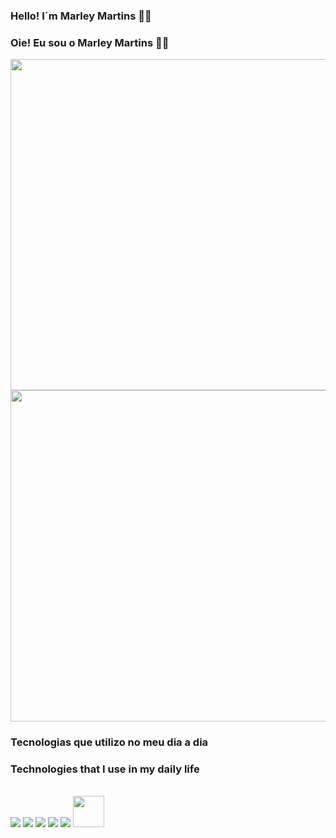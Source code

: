 ### Hello! I´m Marley Martins 👊😄
### Oie! Eu sou o Marley Martins 👊😄




<div>
    <img width='530em' src="https://github-readme-stats.vercel.app/api?username=marleypm16&show_icons=true&theme=tokyonight"/>
    <img width='530em' src="https://github-readme-stats.vercel.app/api/top-langs/?username=marleypm16&layout=compact&theme=tokyonight"/>
</div>



### Tecnologias que utilizo no meu dia a dia
### Technologies that I use in my daily life

<div style="display: inline_block"> <br/>
    <img aling='center' gap= '5px' src="https://img.shields.io/badge/HTML5-E34F26?style=for-the-badge&logo=html5&logoColor=white"/>
    <img aling='center' gap= '5px' src="https://img.shields.io/badge/CSS3-1572B6?style=for-the-badge&logo=css3&logoColor=white"/>
    <img aling='center' gap= '5px' src="https://img.shields.io/badge/JavaScript-F7DF1E?style=for-the-badge&logo=javascript&logoColor=black"/>
    <img aling='center' gap= '5px' src="https://img.shields.io/badge/Python-14354C?style=for-the-badge&logo=python&logoColor=white"/>
    <img aling='center' gap= '5px' src="https://img.shields.io/badge/React-20232A?style=for-the-badge&logo=react&logoColor=61DAFB"/>
    <img aling='center' gap= '5px' width = '50px' src="https://user-images.githubusercontent.com/25181517/192107858-fe19f043-c502-4009-8c47-476fc89718ad.png"/>
</div>

